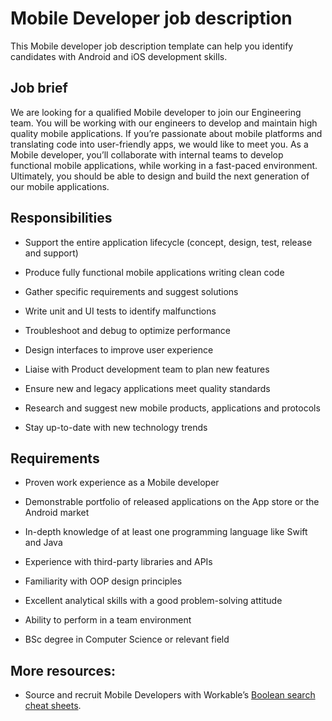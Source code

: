 # Mobile Developer job description
This Mobile developer job description template can help you identify candidates with Android and iOS development skills.



## Job brief

We are looking for a qualified Mobile developer to join our Engineering team. You will be working with our engineers to develop and maintain high quality mobile applications.
If you’re passionate about mobile platforms and translating code into user-friendly apps, we would like to meet you. As a Mobile developer, you’ll collaborate with internal teams to develop functional mobile applications, while working in a fast-paced environment.
Ultimately, you should be able to design and build the next generation of our mobile applications.


## Responsibilities

* Support the entire application lifecycle (concept, design, test, release and support)

* Produce fully functional mobile applications writing clean code

* Gather specific requirements and suggest solutions

* Write unit and UI tests to identify malfunctions

* Troubleshoot and debug to optimize performance

* Design interfaces to improve user experience

* Liaise with Product development team to plan new features

* Ensure new and legacy applications meet quality standards

* Research and suggest new mobile products, applications and protocols

* Stay up-to-date with new technology trends


## Requirements

* Proven work experience as a Mobile developer

* Demonstrable portfolio of released applications on the App store or the Android market

* In-depth knowledge of at least one programming language like Swift and Java

* Experience with third-party libraries and APIs

* Familiarity with OOP design principles

* Excellent analytical skills with a good problem-solving attitude

* Ability to perform in a team environment

* BSc degree in Computer Science or relevant field

## More resources:
* Source and recruit Mobile Developers with Workable’s <a href="https://resources.workable.com/hire-mobile-developers-boolean-search-strings">Boolean search cheat sheets</a>.
